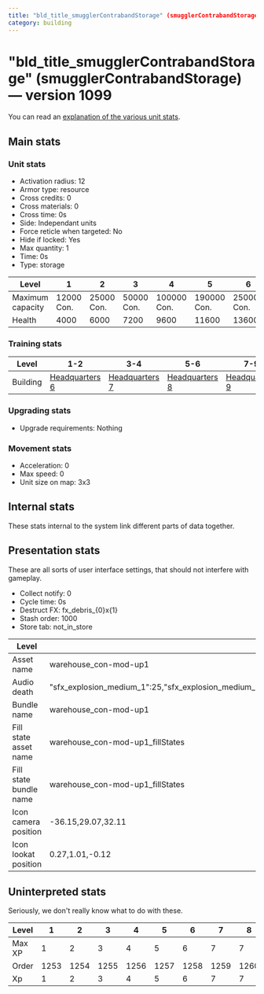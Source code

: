 ```yaml
---
title: "bld_title_smugglerContrabandStorage" (smugglerContrabandStorage)
category: building
---
```


# "bld_title_smugglerContrabandStorage" (smugglerContrabandStorage) — version 1099

You can read an [explanation  of the various unit stats](unitexplained.md).

## Main stats

### Unit stats

  * Activation radius: 12
  * Armor type: resource
  * Cross credits: 0
  * Cross materials: 0
  * Cross time: 0s
  * Side: Independant units
  * Force reticle when targeted: No
  * Hide if locked: Yes
  * Max quantity: 1
  * Time: 0s
  * Type: storage

|Level           |1          |2          |3          |4           |5           |6           |7-10        |
|----------------|-----------|-----------|-----------|------------|------------|------------|------------|
|Maximum capacity|12000  Con.|25000  Con.|50000  Con.|100000  Con.|190000  Con.|250000  Con.|280000  Con.|
|Health          |4000       |6000       |7200       |9600        |11600       |13600       |15600       |


### Training stats

|Level   |1-2                              |3-4                              |5-6                              |7-9                              |10                                |
|--------|---------------------------------|---------------------------------|---------------------------------|---------------------------------|----------------------------------|
|Building|[Headquarters 6](smugglerHQ.html)|[Headquarters 7](smugglerHQ.html)|[Headquarters 8](smugglerHQ.html)|[Headquarters 9](smugglerHQ.html)|[Headquarters 10](smugglerHQ.html)|


### Upgrading stats

  * Upgrade requirements: Nothing

### Movement stats

  * Acceleration: 0
  * Max speed: 0
  * Unit size on map: 3x3

## Internal stats

These stats internal to the system link different parts of data together.


## Presentation stats

These are all sorts of user interface settings, that should not interfere with gameplay.

  * Collect notify: 0
  * Cycle time: 0s
  * Destruct FX: fx_debris_{0}x{1}
  * Stash order: 1000
  * Store tab: not_in_store

|Level                 |1                                                                                                              |2                                                                                                              |3                                                                                                              |4                                                                                                              |5                                                                                                              |6                                                                                                              |7                                                                                                              |8                                                                                                              |9                                                                                                              |10                                                                                                             |
|----------------------|---------------------------------------------------------------------------------------------------------------|---------------------------------------------------------------------------------------------------------------|---------------------------------------------------------------------------------------------------------------|---------------------------------------------------------------------------------------------------------------|---------------------------------------------------------------------------------------------------------------|---------------------------------------------------------------------------------------------------------------|---------------------------------------------------------------------------------------------------------------|---------------------------------------------------------------------------------------------------------------|---------------------------------------------------------------------------------------------------------------|---------------------------------------------------------------------------------------------------------------|
|Asset name            |warehouse_con-mod-up1                                                                                          |warehouse_con-mod-up2                                                                                          |warehouse_con-mod-up3                                                                                          |warehouse_con-mod-up4                                                                                          |warehouse_con-mod-up5                                                                                          |warehouse_con-mod-up6                                                                                          |warehouse_con-mod-up7                                                                                          |warehouse_con-mod-up7                                                                                          |warehouse_con-mod-up7                                                                                          |warehouse_con-mod-up7                                                                                          |
|Audio death           |"sfx_explosion_medium_1":25,"sfx_explosion_medium_2":25,"sfx_explosion_medium_3":25,"sfx_explosion_medium_4":55|"sfx_explosion_medium_1":25,"sfx_explosion_medium_2":25,"sfx_explosion_medium_3":25,"sfx_explosion_medium_4":56|"sfx_explosion_medium_1":25,"sfx_explosion_medium_2":25,"sfx_explosion_medium_3":25,"sfx_explosion_medium_4":57|"sfx_explosion_medium_1":25,"sfx_explosion_medium_2":25,"sfx_explosion_medium_3":25,"sfx_explosion_medium_4":58|"sfx_explosion_medium_1":25,"sfx_explosion_medium_2":25,"sfx_explosion_medium_3":25,"sfx_explosion_medium_4":59|"sfx_explosion_medium_1":25,"sfx_explosion_medium_2":25,"sfx_explosion_medium_3":25,"sfx_explosion_medium_4":60|"sfx_explosion_medium_1":25,"sfx_explosion_medium_2":25,"sfx_explosion_medium_3":25,"sfx_explosion_medium_4":61|"sfx_explosion_medium_1":25,"sfx_explosion_medium_2":25,"sfx_explosion_medium_3":25,"sfx_explosion_medium_4":62|"sfx_explosion_medium_1":25,"sfx_explosion_medium_2":25,"sfx_explosion_medium_3":25,"sfx_explosion_medium_4":63|"sfx_explosion_medium_1":25,"sfx_explosion_medium_2":25,"sfx_explosion_medium_3":25,"sfx_explosion_medium_4":64|
|Bundle name           |warehouse_con-mod-up1                                                                                          |warehouse_con-mod-up2                                                                                          |warehouse_con-mod-up3                                                                                          |warehouse_con-mod-up4                                                                                          |warehouse_con-mod-up5                                                                                          |warehouse_con-mod-up6                                                                                          |warehouse_con-mod-up7                                                                                          |warehouse_con-mod-up7                                                                                          |warehouse_con-mod-up7                                                                                          |warehouse_con-mod-up7                                                                                          |
|Fill state asset name |warehouse_con-mod-up1_fillStates                                                                               |warehouse_con-mod-up2_fillStates                                                                               |warehouse_con-mod-up3_fillStates                                                                               |warehouse_con-mod-up4_fillStates                                                                               |warehouse_con-mod-up5_fillStates                                                                               |warehouse_con-mod-up6_fillStates                                                                               |warehouse_con-mod-up7_fillStates                                                                               |warehouse_con-mod-up7_fillStates                                                                               |warehouse_con-mod-up7_fillStates                                                                               |warehouse_con-mod-up7_fillStates                                                                               |
|Fill state bundle name|warehouse_con-mod-up1_fillStates                                                                               |warehouse_con-mod-up2_fillStates                                                                               |warehouse_con-mod-up3_fillStates                                                                               |warehouse_con-mod-up4_fillStates                                                                               |warehouse_con-mod-up5_fillStates                                                                               |warehouse_con-mod-up6_fillStates                                                                               |warehouse_con-mod-up7_fillStates                                                                               |warehouse_con-mod-up7_fillStates                                                                               |warehouse_con-mod-up7_fillStates                                                                               |warehouse_con-mod-up7_fillStates                                                                               |
|Icon camera position  |-36.15,29.07,32.11                                                                                             |-36.15,29.07,32.11                                                                                             |-36.15,29.07,32.11                                                                                             |-36.15,29.07,32.11                                                                                             |-36.15,29.07,32.11                                                                                             |-36.15,29.07,32.11                                                                                             |-50.51,41.92,41.7                                                                                              |-50.51,41.92,41.7                                                                                              |-50.51,41.92,41.7                                                                                              |-50.51,41.92,41.7                                                                                              |
|Icon lookat position  |0.27,1.01,-0.12                                                                                                |0.27,1.01,-0.12                                                                                                |0.27,1.01,-0.12                                                                                                |0.27,1.01,-0.12                                                                                                |0.27,1.01,-0.12                                                                                                |0.27,1.01,-0.12                                                                                                |0.28,1.29,-0.14                                                                                                |0.28,1.29,-0.14                                                                                                |0.28,1.29,-0.14                                                                                                |0.28,1.29,-0.14                                                                                                |


## Uninterpreted stats

Seriously, we don't really know what to do with these.

|Level |1   |2   |3   |4   |5   |6   |7   |8   |9   |10  |
|------|----|----|----|----|----|----|----|----|----|----|
|Max XP|1   |2   |3   |4   |5   |6   |7   |7   |7   |7   |
|Order |1253|1254|1255|1256|1257|1258|1259|1260|1261|1262|
|Xp    |1   |2   |3   |4   |5   |6   |7   |7   |7   |7   |


